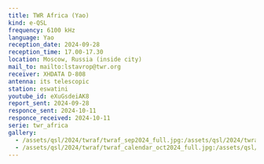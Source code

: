 ```yaml
---
title: TWR Africa (Yao)
kind: e-QSL
frequency: 6100 kHz
language: Yao
reception_date: 2024-09-28
reception_time: 17.00-17.30
location: Moscow, Russia (inside city)
mail_to: mailto:lstavrop@twr.org
receiver: XHDATA D-808
antenna: its telescopic
station: eswatini
youtube_id: eXuGsdeiAK8
report_sent: 2024-09-28
responce_sent: 2024-10-11
responce_received: 2024-10-11
serie: twr_africa
gallery:
  - /assets/qsl/2024/twraf/twraf_sep2024_full.jpg:/assets/qsl/2024/twraf/twraf_sep2024_small.jpg
  - /assets/qsl/2024/twraf/twraf_calendar_oct2024_full.jpg:/assets/qsl/2024/twraf/twraf_calendar_oct2024_small.jpg
---
```

